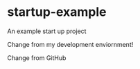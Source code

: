 # startup-example
An example start up project

Change from my development enviornment!

Change from GitHub
